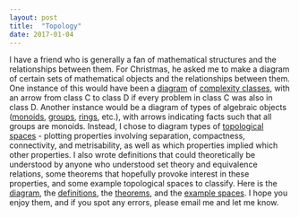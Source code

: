 ```yaml
---
layout: post
title:  "Topology"
date: 2017-01-04
---
```


I have a friend who is generally a fan of mathematical structures and the relationships between them. For Christmas, he asked me to make a diagram of certain sets of mathematical objects and the relationships between them. One instance of this would have been a [diagram](https://complexityzoo.uwaterloo.ca/File:Really-important-inclusions.png) of [complexity classes](https://complexityzoo.uwaterloo.ca/Complexity_Zoo), with an arrow from class C to class D if every problem in class C was also in class D. Another instance would be a diagram of types of algebraic objects ([monoids](https://en.wikipedia.org/wiki/Monoid), [groups](https://en.wikipedia.org/wiki/Group_(mathematics)), [rings](https://en.wikipedia.org/wiki/Ring_(mathematics)), etc.), with arrows indicating facts such that all groups are monoids. Instead, I chose to diagram types of [topological spaces](https://en.wikipedia.org/wiki/Topological_space) - plotting properties involving separation, compactness, connectivity, and metrisability, as well as which properties implied which other properties. I also wrote definitions that could theoretically be understood by anyone who understood set theory and equivalence relations, some theorems that hopefully provoke interest in these properties, and some example topological spaces to classify. Here is the [diagram](/postscript_files/topology_graph.ps), the [definitions](/pdfs/topology_definitions.pdf), the [theorems](/pdfs/topology_theorems.pdf), and the [example spaces](/pdfs/fun_topological_spaces.pdf). I hope you enjoy them, and if you spot any errors, please email me and let me know.
